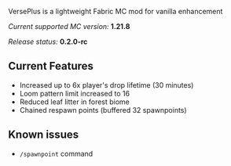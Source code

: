 VersePlus is a lightweight Fabric MC mod for vanilla enhancement

*Current supported MC version:* **1.21.8**

*Release status:* **0.2.0-rc**

## Current Features
- Increased up to 6x player's drop lifetime (30 minutes)
- Loom pattern limit increased to 16
- Reduced leaf litter in forest biome
- Chained respawn points (buffered 32 spawnpoints)

## Known issues
- `/spawnpoint` command
